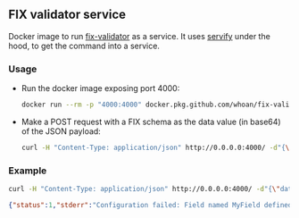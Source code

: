 ## FIX validator service

Docker image to run [fix-validator](https://github.com/whoan/fix-validator) as a service. It uses [servify](https://github.com/whoan/servify) under the hood, to get the command into a service.

### Usage

- Run the docker image exposing port 4000:

    ```bash
    docker run --rm -p "4000:4000" docker.pkg.github.com/whoan/fix-validator-service/fix-validator-service:buster-slim
    ```

- Make a POST request with a FIX schema as the data value (in base64) of the JSON payload:

    ```bash
    curl -H "Content-Type: application/json" http://0.0.0.0:4000/ -d"{\"data\": \"$(base64 -w0 your_schema.xml)\"}"
    ```

### Example

```bash
curl -H "Content-Type: application/json" http://0.0.0.0:4000/ -d"{\"data\": \"$(base64 -w0 ~/my_schema.xml)\"}"
```
```json
{"status":1,"stderr":"Configuration failed: Field named MyField defined multiple times\n","stdout":""}
```
